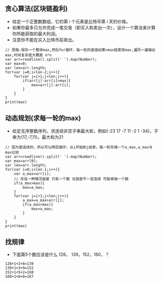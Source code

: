 ## 贪心算法(区块链盈利)
* 给定一个正整数数组，它的第 i 个元素是比特币第 i 天的价格。
* 如果你最多只允许完成一笔交易（即买入和卖出一次），设计一个算法来计算你所能获取的最大利润。
* 注意你不能在买入比特币前卖出。
```
// 思路:保存一个整体max,然后for循环，每一轮的差值如果>max就更改max,遍历一遍输出max,时间复杂度大概是 n*n
var arr=readline().split(' ').map(Number);
var max=0;
var len=arr.length;
for(var i=0;i<len-2;i++){
    for(var j=i+1;j<len;j++){
        if(arr[j]-arr[i]>max){
            max=arr[j]-arr[i];
        }
    }
}
print(max)
```

## 动态规划(求每一轮的max)
* 给定无序整数序列，求连续非空子串最大和，例如{-23 17 -7 11 -2 1 -34}，子串为{17,-7,11}，最大和为21
```
// 因为是连续的，所以可以两层循环，从i开始到j结束，每一轮存储一个a_max,a_max与max比较
var arr=readline().split(' ').map(Number);
var max=arr[0];
var len=arr.length;
for(var i=0;i<len-1;i++){
    var a_max=arr[i];
    // 存在一种情况就是 只有一个数 也就是不一定连续 可能单独一个数
    if(a_max>max){
        max=a_max;
    }
    for(var j=i+1;j<len;j++){
        a_max=a_max+arr[j];
        if(a_max>max){
            max=a_max;
        }
    }
}
print(max)
```

## 找规律
* 下面第5个数应该是什么 128， 139，152，160，？
```
128+1+2+8=139
139+1+3+9=152
152+1+5+2=160
160+1+6+0=167
```
